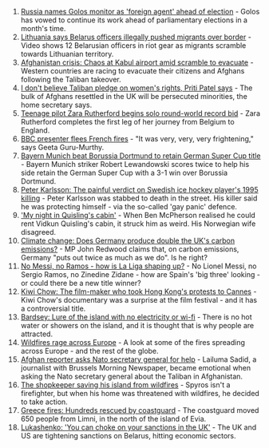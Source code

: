 1. [Russia names Golos monitor as 'foreign agent' ahead of election](https://www.bbc.co.uk/news/world-europe-58265932) - Golos has vowed to continue its work ahead of parliamentary elections in a month's time.
2. [Lithuania says Belarus officers illegally pushed migrants over border](https://www.bbc.co.uk/news/world-europe-58255448) - Video shows 12 Belarusian officers in riot gear as migrants scramble towards Lithuanian territory.
3. [Afghanistan crisis: Chaos at Kabul airport amid scramble to evacuate](https://www.bbc.co.uk/news/world-europe-58256696) - Western countries are racing to evacuate their citizens and Afghans following the Taliban takeover.
4. [I don't believe Taliban pledge on women's rights, Priti Patel says](https://www.bbc.co.uk/news/uk-58250211) - The bulk of Afghans resettled in the UK will be persecuted minorities, the home secretary says.
5. [Teenage pilot Zara Rutherford begins solo round-world record bid](https://www.bbc.co.uk/news/uk-england-hampshire-58256386) - Zara Rutherford completes the first leg of her journey from Belgium to England.
6. [BBC presenter flees French fires](https://www.bbc.co.uk/news/world-europe-58250658) - "It was very, very, very frightening," says Geeta Guru-Murthy.
7. [Bayern Munich beat Borussia Dortmund to retain German Super Cup title](https://www.bbc.co.uk/sport/football/58252684) - Bayern Munich striker Robert Lewandowski scores twice to help his side retain the German Super Cup with a 3-1 win over Borussia Dortmund.
8. [Peter Karlsson: The painful verdict on Swedish ice hockey player's 1995 killing](https://www.bbc.co.uk/sport/ice-hockey/58101549) - Peter Karlsson was stabbed to death in the street. His killer said he was protecting himself - via the so-called 'gay panic' defence.
9. ['My night in Quisling's cabin'](https://www.bbc.co.uk/news/stories-58208551) - When Ben McPherson realised he could rent Vidkun Quisling's cabin, it struck him as weird. His Norwegian wife disagreed.
10. [Climate change: Does Germany produce double the UK's carbon emissions?](https://www.bbc.co.uk/news/58148881) - MP John Redwood claims that, on carbon emissions, Germany "puts out twice as much as we do". Is he right?
11. [No Messi, no Ramos - how is La Liga shaping up?](https://www.bbc.co.uk/sport/football/58092275) - No Lionel Messi, no Sergio Ramos, no Zinedine Zidane - how are Spain's 'big three' looking - or could there be a new title winner?
12. [Kiwi Chow: The film-maker who took Hong Kong's protests to Cannes](https://www.bbc.co.uk/news/world-asia-58196411) - Kiwi Chow's documentary was a surprise at the film festival - and it has a controversial title.
13. [Bardsey: Lure of the island with no electricity or wi-fi](https://www.bbc.co.uk/news/uk-wales-58180169) - There is no hot water or showers on the island, and it is thought that is why people are attracted.
14. [Wildfires rage across Europe](https://www.bbc.co.uk/news/world-58257998) - A look at some of the fires spreading across Europe - and the rest of the globe.
15. [Afghan reporter asks Nato secretary general for help](https://www.bbc.co.uk/news/world-asia-58250062) - Lailuma Sadid, a journalist with Brussels Morning Newspaper, became emotional when asking the Nato secretary general about the Taliban in Afghanistan.
16. [The shopkeeper saving his island from wildfires](https://www.bbc.co.uk/news/world-europe-58177493) - Spyros isn't a firefighter, but when his home was threatened with wildfires, he decided to take action.
17. [Greece fires: Hundreds rescued by coastguard](https://www.bbc.co.uk/news/world-europe-58128033) - The coastguard moved 650 people from Limni, in the north of the island of Evia.
18. [Lukashenko: 'You can choke on your sanctions in the UK'](https://www.bbc.co.uk/news/world-europe-58150328) - The UK and US are tightening sanctions on Belarus, hitting economic sectors.
